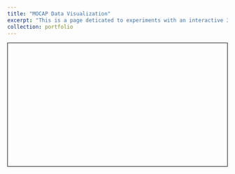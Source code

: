 ```yaml
---
title: "MOCAP Data Visualization"
excerpt: "This is a page deticated to experiments with an interactive 3D visualizer to explore musical perfomance MOCAP data. <br/><img src='/images/tube3D.png'>"
collection: portfolio
---
```


<script src="https://cdnjs.cloudflare.com/ajax/libs/three.js/r128/three.js"></script>
<script src="https://cdnjs.cloudflare.com/ajax/libs/dat-gui/0.7.7/dat.gui.min.js"></script>
<script src="/assets/js/OBJLoader.js"></script>
<script src="/assets/js/OrbitControls.js"></script>


<div class='threejs'>
  <div id="cube" style="border:1px solid black;">
    <div id="param" class="dat-gui">
    </div>
  </div>
</div>

<style>
.threejs {
  position: relative;
  width: 100%;
  padding-top: 56.25%; /* 16:9 aspect ratio */
}
.threejs > * {
  position: absolute;
  top: 0;
  bottom: 0;
  left: 0;
  right: 0;
}
</style>

<script src="/assets/js/cube.js"></script>



